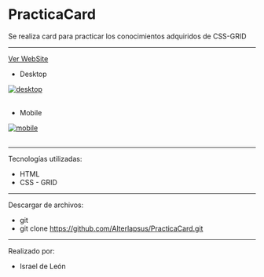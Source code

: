 # PracticaCard
Se realiza card para practicar los conocimientos adquiridos de CSS-GRID

---
<a href="https://cardpractica.netlify.app/">Ver WebSite</a>

- Desktop


<a href="https://postimages.org/" target="_blank"><img src="https://i.postimg.cc/DzQK8qXR/desktop.png" alt="desktop"/></a><br/><br/>


- Mobile


<a href="https://postimages.org/" target="_blank"><img src="https://i.postimg.cc/wv6YJ75M/mobile.png" alt="mobile"/></a><br/><br/>


---

Tecnologías utilizadas:

- HTML 
- CSS - GRID

---


Descargar de archivos: 

- git 
- git clone https://github.com/Alterlapsus/PracticaCard.git

---

Realizado por: 

- Israel de León 
